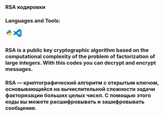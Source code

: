 ### RSA кодировки

### Languages and Tools:
<img align="left" alt="Python" width="26px" src="https://raw.githubusercontent.com/github/explore/80688e429a7d4ef2fca1e82350fe8e3517d3494d/topics/python/python.png" />
<img align="left" alt="Visual Studio Code" width="26px" src="https://raw.githubusercontent.com/github/explore/80688e429a7d4ef2fca1e82350fe8e3517d3494d/topics/visual-studio-code/visual-studio-code.png"/><br/><br/>

<h3>RSA is a public key cryptographic algorithm based on the computational complexity of the problem of factorization of large integers. With this codes you can decrypt and encrypt messages.</h3>

<h3>RSA — криптографический алгоритм с открытым ключом, основывающийся на вычислительной сложности задачи факторизации больших целых чисел. С помощью этого коды вы можете расшифровывать и зашифровывать сообщения.</h3>
